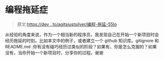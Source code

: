 # 编程拖延症

> 原文:[https://dev . to/agitsjustsilver/编程-拖延-55lo](https://dev.to/agitsjustsilver/programming-procrastination-55lo)

从经验的角度来说，作为一个相当新的程序员，我发现自己在开始一个新项目时会经历拖延的时刻。比如本文中的例子，或者建立一个 github 知识库。gitignore 和 README.md .你有没有碰巧经历过类似的阶段？如果有，你是怎么克服的？如果没有，当你开始一个新项目时，分享你的过程。谢谢